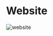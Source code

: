 # Website
![website](https://user-images.githubusercontent.com/62913154/131656633-b993807e-caab-4478-ac10-a85d9e361d68.png)
